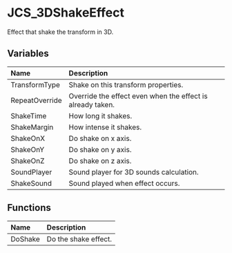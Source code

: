 # JCS_3DShakeEffect

Effect that shake the transform in 3D.

## Variables

| Name           | Description                                                |
|:---------------|:-----------------------------------------------------------|
| TransformType  | Shake on this transform properties.                        |
| RepeatOverride | Override the effect even when the effect is already taken. |
| ShakeTime      | How long it shakes.                                        |
| ShakeMargin    | How intense it shakes.                                     |
| ShakeOnX       | Do shake on x axis.                                        |
| ShakeOnY       | Do shake on y axis.                                        |
| ShakeOnZ       | Do shake on z axis.                                        |
| SoundPlayer    | Sound player for 3D sounds calculation.                    |
| ShakeSound     | Sound played when effect occurs.                           |

## Functions

| Name    | Description          |
|:--------|:---------------------|
| DoShake | Do the shake effect. |
